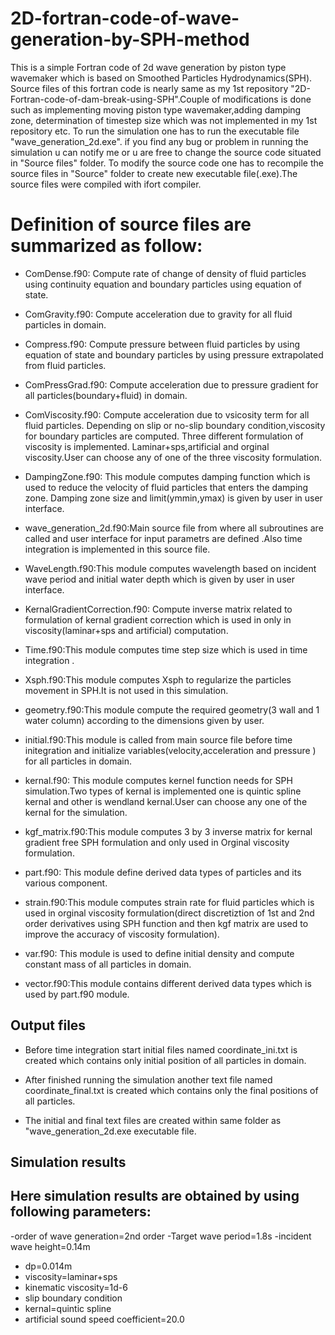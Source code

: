 # 2D-fortran-code-of-wave-generation-by-SPH-method
This is a simple Fortran code of 2d wave generation by piston type wavemaker which is based on Smoothed Particles Hydrodynamics(SPH).
Source files of this fortran code is nearly same as my 1st repository "2D-Fortran-code-of-dam-break-using-SPH".Couple of modifications is done such as implementing moving piston type wavemaker,adding damping zone, determination of timestep size which was not implemented in my 1st repository etc.
To run the simulation one has to run the executable file "wave_generation_2d.exe". if you find any bug or problem in running the simulation u can notify me or u are free to change the source code situated in "Source files" folder. 
To modify the source code one has to recompile the source files in "Source" folder to create new executable file(.exe).The source files were compiled with ifort compiler.


# Definition of source files are summarized as follow:
- ComDense.f90: Compute rate of change of density of fluid particles using continuity equation and boundary particles using equation of state.

- ComGravity.f90: Compute acceleration due to gravity for all fluid particles in domain.

- Compress.f90: Compute pressure between fluid particles by using equation of state and boundary particles by using pressure extrapolated from fluid particles.

- ComPressGrad.f90: Compute acceleration due to pressure gradient for all particles(boundary+fluid) in domain.

- ComViscosity.f90: Compute acceleration due to vsicosity term for all fluid particles. Depending on  slip or no-slip boundary condition,viscosity for boundary particles are computed.
  Three different formulation of viscosity is implemented. Laminar+sps,artificial and orginal viscosity.User can choose any of one of the three viscosity formulation.

- DampingZone.f90: This module computes damping function which is used  to reduce the velocity of fluid particles that enters the damping zone. Damping zone size and limit(ymmin,ymax) is given by user in user interface.

- wave_generation_2d.f90:Main source file from where all subroutines are called  and user interface for input parametrs are defined .Also time integration is implemented in this source file.

- WaveLength.f90:This module computes wavelength based on incident wave period and  initial water depth which is given by user in user interface.

- KernalGradientCorrection.f90: Compute inverse matrix related to formulation of kernal gradient correction which is used in only in viscosity(laminar+sps and artificial) computation.

- Time.f90:This module computes time step size which is used in time integration .

- Xsph.f90:This module computes Xsph to regularize the particles movement in SPH.It is not used in this simulation.

- geometry.f90:This module compute the required geometry(3 wall and 1 water column) according to the dimensions  given by user.

- initial.f90:This module is called from main source file before time initegration  and initialize variables(velocity,acceleration and pressure ) for all particles in domain.

- kernal.f90: This module computes kernel function needs for SPH simulation.Two types of kernal is implemented one is quintic spline kernal and other is wendland kernal.User can choose any one of the kernal for the simulation.

- kgf_matrix.f90:This module computes 3 by 3 inverse matrix for kernal gradient free SPH formulation  and only used in Orginal viscosity formulation.

- part.f90: This module define derived data types of particles and its various component.

- strain.f90:This module computes strain rate for fluid particles which is used in orginal viscosity formulation(direct discretiztion of 1st and 2nd order derivatives using SPH function and then kgf matrix are used to improve the accuracy of viscosity formulation).

- var.f90: This module is used to define initial density and compute constant mass of all particles in domain.

- vector.f90:This module contains different derived data types which is used by part.f90 module.


## Output files

- Before time integration start initial files named coordinate_ini.txt  is created which contains only initial position of all particles in domain.

- After finished running  the simulation another  text file named coordinate_final.txt is created which contains only the final positions of all particles.

- The initial and final text files are created within same folder as "wave_generation_2d.exe executable file.


## Simulation results

Here simulation results are obtained by using following parameters:
-
-order of wave generation=2nd order
-Target wave period=1.8s
-incident wave height=0.14m

- dp=0.014m
- viscosity=laminar+sps
- kinematic viscosity=1d-6
- slip boundary condition
- kernal=quintic spline
- artificial sound speed coefficient=20.0

